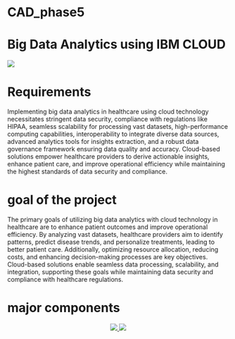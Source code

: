 # CAD_phase5
# Big Data Analytics using IBM CLOUD

 <img src="https://enteriscloud.com/wp-content/uploads/2021/08/Cloud-Computing-Big-Data-Analytics.png">

# Requirements
 Implementing big data analytics in healthcare using cloud technology necessitates stringent data security, compliance with regulations like HIPAA, seamless scalability for processing vast datasets, high-performance computing capabilities, interoperability to integrate diverse data sources, advanced analytics tools for insights extraction, and a robust data governance framework ensuring data quality and accuracy. Cloud-based solutions empower healthcare providers to derive actionable insights, enhance patient care, and improve operational efficiency while maintaining the highest standards of data security and compliance.

# goal of the project 
 The primary goals of utilizing big data analytics with cloud technology in healthcare are to enhance patient outcomes and improve operational efficiency. By analyzing vast datasets, healthcare providers aim to identify patterns, predict disease trends, and personalize treatments, leading to better patient care. Additionally, optimizing resource allocation, reducing costs, and enhancing decision-making processes are key objectives. Cloud-based solutions enable seamless data processing, scalability, and integration, supporting these goals while maintaining data security and compliance with healthcare regulations.

 # major components

 <p align="center">
<a href="#">
<img src="https://encrypted-tbn0.gstatic.com/images?q=tbn:ANd9GcSVKM1hZBs_08I_sNaT7XRYhEAQY5DKL-KxFg&usqp=CAU">
</a>
<a href="#">
<img src="https://s9i7q5a6.rocketcdn.me/solutions/wp-content/uploads/2022/10/IBMWatsonLogo.png" />
</a>
</p>
